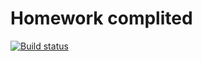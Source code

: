 # Homework complited

[![Build status](https://ci.appveyor.com/api/projects/status/cs55rs2uaawtefso?svg=true)](https://ci.appveyor.com/project/yung78/ajs-hw11)
